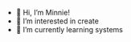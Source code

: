 - 👋 Hi, I’m Minnie!
- 👀 I’m interested in create
- 🌱 I’m currently learning systems

<!---
letsminnie/letsminnie is a ✨ special ✨ repository because its `README.md` (this file) appears on your GitHub profile.
You can click the Preview link to take a look at your changes.
--->
